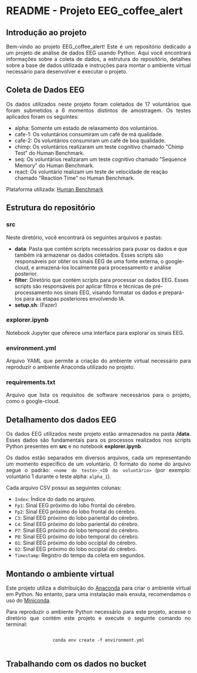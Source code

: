 <h1>README - Projeto EEG_coffee_alert</h1>

<div align="justify">
<h2>Introdução ao projeto</h2>
<p>
Bem-vindo ao projeto EEG_coffee_alert! Este é um repositório dedicado a um projeto de análise de dados EEG usando Python. Aqui você encontrará informações sobre a coleta de dados, a estrutura do repositório, detalhes sobre a base de dados utilizada e instruções para montar o ambiente virtual necessário para desenvolver e executar o projeto.
</p>
</div>

<!------------------------------------------------------------------------------------------------------------------------------>

<div align="justify">
<h2>Coleta de Dados EEG</h2>
<p>
Os dados utilizados neste projeto foram coletados de 17 voluntários que foram submetidos a 6 momentos distintos de amostragem. Os testes aplicados foram os seguintes:
</p>
</div>

<div align="left">
<ul>
  <li>alpha: Somente um estado de relaxamento dos voluntários.</li>
  <li>cafe-1: Os voluntários consumiram um café de má qualidade.</li>
  <li>cafe-2: Os voluntários consumiram um café de boa qualidade.</li>
  <li>chimp: Os voluntários realizaram um teste cognitivo chamado "Chimp Test" do Human Benchmark.</li>
  <li>seq: Os voluntários realizaram um teste cognitivo chamado "Sequence Memory" do Human Benchmark.</li>
  <li>react: Os voluntário realizam um teste de velocidade de reação chamado "Reaction Time" no Human Benchmark.</li>
</ul>
</div>

<div align="justify">
<p>
Plataforma utilizada: <a href="https://humanbenchmark.com/">Human Benchmark</a>
</p>
</div>

<!------------------------------------------------------------------------------------------------------------------------------>

<div align="left">
<h2>Estrutura do repositório</h2>
</div>

<div align="justify">
<h3>src</h3>
<p>
Neste diretório, você encontrará os seguintes arquivos e pastas:
</p>
</div>

<div align="left">
  <ul>
    <li><b>data</b>: Pasta que contém scripts necessários para puxar os dados e que também irá armazenar os dados coletados. Esses scripts são responsáveis por obter os sinais EEG de uma fonte externa, o google-cloud, e armazená-los localmente para processamento e análise posterior.</li>
    <li><b>filter</b>: Diretório que contém scripts para processar os dados EEG. Esses scripts são responsáveis por aplicar filtros e técnicas de pré-processamento nos sinais EEG, visando formatar os dados e prepará-los para as etapas posteriores envolvendo IA.</li>
    <li><b>setup.sh</b>: (Fazer)</li>
  </ul>
</div>

<div align="justify">
<h3>explorer.ipynb</h3>
<p>
Notebook Jupyter que oferece uma interface para explorar os sinais EEG.
</p>
</div>

<div align="justify">
<h3>environment.yml</h3>
<p>
Arquivo YAML que permite a criação do ambiente virtual necessário para reproduzir o ambiente Anaconda utilizado no projeto.
</p>
</div>

<div align="justify">
<h3>requirements.txt</h3>
<p>
Arquivo que lista os requisitos de software necessários para o projeto, como o google-cloud.
</p>
</div>

<!------------------------------------------------------------------------------------------------------------------------------>

<div align="justify">
<h2>Detalhamento dos dados EEG</h2>
<p>
Os dados EEG utilizados neste projeto estão armazenados na pasta <b>/data</b>. Esses dados são fundamentais para os processos realizados nos scripts Python presentes em <b>src</b> e no notebook <b>explorer.ipynb</b>.
</p>
</div>

<div align="justify">
<p>
Os dados estão separados em diversos arquivos, cada um representando um momento específico de um voluntário. O formato do nome do arquivo segue o padrão:
    <code>&lt;nome do teste&gt;_&lt;ID do voluntário&gt;</code> (por exemplo: voluntário 1 durante o teste alpha: <code>alpha_1</code>).
</p>
<p>
Cada arquivo CSV possui as seguintes colunas:
</p>
  <ul>
    <li><code>Index</code>: Índice do dado no arquivo.</li>
    <li><code>Fp1</code>: Sinal EEG próximo do lobo frontal do cérebro.</li>
    <li><code>Fp2</code>: Sinal EEG próximo do lobo frontal do cérebro.</li>
    <li><code>C3</code>: Sinal EEG próximo do lobo pariental do cérebro.</li>
    <li><code>C4</code>: Sinal EEG próximo do lobo pariental do cérebro.</li>
    <li><code>P7</code>: Sinal EEG próximo do lobo temporal do cérebro.</li>
    <li><code>P8</code>: Sinal EEG próximo do lobo temporal do cérebro.</li>
    <li><code>O1</code>: Sinal EEG próximo do lobo occiptal do cérebro.</li>
    <li><code>O2</code>: Sinal EEG próximo do lobo occiptal do cérebro.</li>
    <li><code>Timestamp</code>: Registro do tempo da coleta em segundos.</li>
  </ul>
</div>

<!------------------------------------------------------------------------------------------------------------------------------>

<div align="justify">
<h2>Montando o ambiente virtual</h2>
<p>
Este projeto utiliza a distribuição do <a href="https://www.anaconda.com/products/distribution">Anaconda</a> para criar o ambiente virtual em Python. No entanto, para uma instalação mais enxuta, recomendamos o uso do <a href="https://docs.conda.io/en/latest/miniconda.html">Miniconda</a>.
</p>
</div>

<div align="justify">
<p>
Para reproduzir o ambiente Python necessário para este projeto, acesse o diretório que contém este projeto e execute o seguinte comando no terminal:
</p>
</div>

<div align="center">
<pre>
<code>
conda env create -f environment.yml
</code>
</pre>
</div>

## Trabalhando com os dados no bucket
